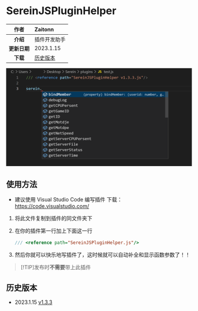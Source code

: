 
# SereinJSPluginHelper

|     作者     | Zaitonn               |
| :----------: | :-------------------- |
|   **介绍**   | 插件开发助手          |
| **更新日期** | 2023.1.15             |
|   **下载**   | [历史版本](#历史版本) |

![SereinJSPluginHelper](SereinJSPluginHelper/1.png)

## 使用方法

- 建议使用 Visual Studio Code 编写插件 下载：<https://code.visualstudio.com/>

1. 将此文件复制到插件的同文件夹下

2. 在你的插件第一行加上下面这一行

    ```js
    /// <reference path="SereinJSPluginHelper.js"/>
    ```

3. 然后你就可以快乐地写插件了，这时候就可以自动补全和显示函数参数了！！

>[!TIP]发布时**不需要**带上此插件

## 历史版本

- 2023.1.15 [v1.3.3](https://download.serein.cc/https://raw.githubusercontent.com/Zaitonn/Serein-Docs/publish/JS/SereinJSPluginHelper/v1.3.3/SereinJSPluginHelper.js)

